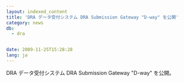 ```yaml
---
layout: indexed_content
title: 'DRA データ受付システム DRA Submission Gateway "D-way" を公開'
category: news
db:
  - dra


date: 2009-11-25T15:28:28
lang: ja
---
```


DRA データ受付システム DRA Submission Gateway "D-way" を公開。
